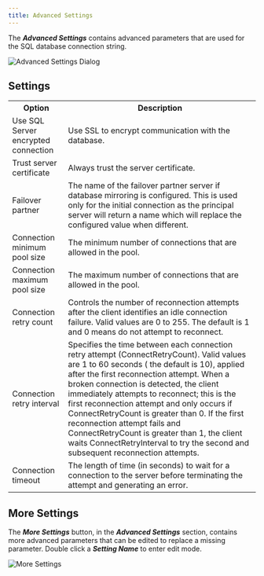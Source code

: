 ```yaml
---
title: Advanced Settings
---
```

The ***Advanced Settings*** contains advanced parameters that are used for the SQL database connection string. 

![Advanced Settings Dialog](https://webdevolutions.azureedge.net/docs/en/server/ServerOp8003.png) 

## Settings 
<table>
	<tr>
		<th>
Option 
		</th>
		<th>
Description 
		</th>
	</tr>
	<tr>
		<td>
Use SQL Server encrypted connection 
		</td>
		<td>
Use SSL to encrypt communication with the database. 
		</td>
	</tr>
	<tr>
		<td>
Trust server certificate 
		</td>
		<td>
Always trust the server certificate. 
		</td>
	</tr>
	<tr>
		<td>
Failover partner 
		</td>
		<td>
The name of the failover partner server if database mirroring is configured. This is used only for the initial connection as the principal server will return a name which will replace the configured value when different. 
		</td>
	</tr>
	<tr>
		<td>
Connection minimum pool size 
		</td>
		<td>
The minimum number of connections that are allowed in the pool. 
		</td>
	</tr>
	<tr>
		<td>
Connection maximum pool size 
		</td>
		<td>
The maximum number of connections that are allowed in the pool. 
		</td>
	</tr>
	<tr>
		<td>
Connection retry count 
		</td>
		<td>
Controls the number of reconnection attempts after the client identifies an idle connection failure. Valid values are 0 to 255. The default is 1 and 0 means do not attempt to reconnect. 
		</td>
	</tr>
	<tr>
		<td>
Connection retry interval 
		</td>
		<td>
Specifies the time between each connection retry attempt (ConnectRetryCount). Valid values are 1 to 60 seconds ( the default is 10), applied after the first reconnection attempt. When a broken connection is detected, the client immediately attempts to reconnect; this is the first reconnection attempt and only occurs if ConnectRetryCount is greater than 0. If the first reconnection attempt fails and ConnectRetryCount is greater than 1, the client waits ConnectRetryInterval to try the second and subsequent reconnection attempts. 
		</td>
	</tr>
	<tr>
		<td>
Connection timeout 
		</td>
		<td>
The length of time (in seconds) to wait for a connection to the server before terminating the attempt and generating an error. 
		</td>
	</tr>
</table>

## More Settings 

The ***More Settings*** button, in the ***Advanced Settings*** section, contains more advanced parameters that can be edited to replace a missing parameter. Double click a ***Setting Name*** to enter edit mode. 

![More Settings](https://webdevolutions.azureedge.net/docs/en/server/ServerOp4089.png) 